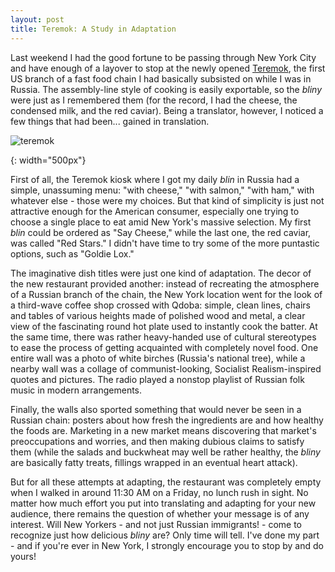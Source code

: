 ```yaml
---
layout: post
title: Teremok: A Study in Adaptation
---
```


Last weekend I had the good fortune to be passing through New York City and have enough of a layover to stop at the newly opened [Teremok](http://rbth.com/arts/2016/06/14/russian-blini-and-caviar-fast-food-chain-teremok-opens-in-new-york_602881), the first US branch of a fast food chain I had basically subsisted on while I was in Russia. The assembly-line style of cooking is easily exportable, so the *bliny* were just as I remembered them (for the record, I had the cheese, the condensed milk, and the red caviar). Being a translator, however, I noticed a few things that had been... gained in translation.

![teremok]

[teremok]: {{site.url}}public/Teremok_small.jpg
{: width="500px"}

First of all, the Teremok kiosk where I got my daily *blin* in Russia had a simple, unassuming menu: "with cheese," "with salmon," "with ham," with whatever else - those were my choices. But that kind of simplicity is just not attractive enough for the American consumer, especially one trying to choose a single place to eat amid New York's massive selection. My first *blin* could be ordered as "Say Cheese," while the last one, the red caviar, was called "Red Stars." I didn't have time to try some of the more puntastic options, such as "Goldie Lox."

The imaginative dish titles were just one kind of adaptation. The decor of the new restaurant provided another: instead of recreating the atmosphere of a Russian branch of the chain, the New York location went for the look of a third-wave coffee shop crossed with Qdoba: simple, clean lines, chairs and tables of various heights made of polished wood and metal, a clear view of the fascinating round hot plate used to instantly cook the batter. At the same time, there was rather heavy-handed use of cultural stereotypes to ease the process of getting acquainted with completely novel food. One entire wall was a photo of white birches (Russia's national tree), while a nearby wall was a collage of communist-looking, Socialist Realism-inspired quotes and pictures. The radio played a nonstop playlist of Russian folk music in modern arrangements.

Finally, the walls also sported something that would never be seen in a Russian chain: posters about how fresh the ingredients are and how healthy the foods are. Marketing in a new market means discovering that market's preoccupations and worries, and then making dubious claims to satisfy them (while the salads and buckwheat may well be rather healthy, the *bliny* are basically fatty treats, fillings wrapped in an eventual heart attack).

But for all these attempts at adapting, the restaurant was completely empty when I walked in around 11:30 AM on a Friday, no lunch rush in sight. No matter how much effort you put into translating and adapting for your new audience, there remains the question of whether your message is of any interest. Will New Yorkers - and not just Russian immigrants! - come to recognize just how delicious *bliny* are? Only time will tell. I've done my part - and if you're ever in New York, I strongly encourage you to stop by and do yours!